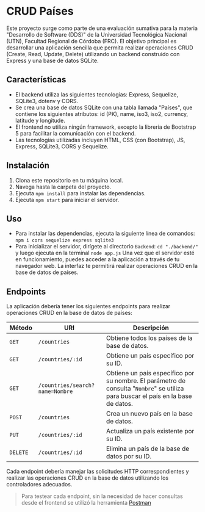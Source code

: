 # CRUD Países

Este proyecto surge como parte de una evaluación sumativa para la materia "Desarrollo de Software (DDS)" de la Universidad Tecnológica Nacional (UTN), Facultad Regional de Córdoba (FRC). El objetivo principal es desarrollar una aplicación sencilla que permita realizar operaciones CRUD (Create, Read, Update, Delete) utilizando un backend construido con Express y una base de datos SQLite.

## Características

- El backend utiliza las siguientes tecnologías: Express, Sequelize, SQLite3, dotenv y CORS.
- Se crea una base de datos SQLite con una tabla llamada "Países", que contiene los siguientes atributos: id (PK), name, iso3, iso2, currency, latitude y longitude.
- El frontend no utiliza ningún framework, excepto la librería de Bootstrap 5 para facilitar la comunicación con el backend.
- Las tecnologías utilizadas incluyen HTML, CSS (con Bootstrap), JS, Express, SQLite3, CORS y Sequelize.

## Instalación

1. Clona este repositorio en tu máquina local.
2. Navega hasta la carpeta del proyecto.
3. Ejecuta `npm install` para instalar las dependencias.
4. Ejecuta `npm start` para iniciar el servidor.

## Uso

- Para instalar las dependencias, ejecuta la siguiente línea de comandos:
```npm i cors sequelize express sqlite3```
- Para inicializar el servidor, dirígete al directorio ```Backend```:
``` cd "./backend/" ``` y luego ejecuta en la terminal
``` node app.js ```
Una vez que el servidor esté en funcionamiento, puedes acceder a la aplicación a través de tu navegador web. La interfaz te permitirá realizar operaciones CRUD en la base de datos de países.

## Endpoints

La aplicación debería tener los siguientes endpoints para realizar operaciones CRUD en la base de datos de países:

| Método   | URI | Descripción |
|----------|----------|----------|
| ```GET```|```/countries```|Obtiene todos los países de la base de datos.|
| ```GET```|```/countries/:id```|Obtiene un país específico por su ID.|
| ```GET```|```/countries/search?name=Nombre```|Obtiene un país específico por su nombre. El parámetro de consulta "```Nombre```" se utiliza para buscar el país en la base de datos.|
| ```POST```|```/countries```|Crea un nuevo país en la base de datos.|
| ```PUT```|```/countries/:id```|Actualiza un país existente por su ID.|
| ```DELETE```|```/countries/:id```|Elimina un país de la base de datos por su ID.|


Cada endpoint debería manejar las solicitudes HTTP correspondientes y realizar las operaciones CRUD en la base de datos utilizando los controladores adecuados.

> Para testear cada endpoint, sin la necesidad de hacer consultas desde el frontend se utilizó la herramienta [Postman](https://www.postman.com/)
